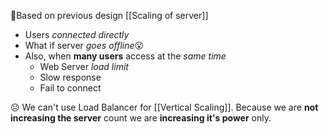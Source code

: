  📌Based on previous design [[Scaling of server]]
 - Users *connected directly*
 - What if server *goes offline*😮
 - Also, when **many users** access at the *same time*
	 - Web Server *load limit*
	 - Slow response
	 - Fail to connect

☹️ We can't use Load Balancer for [[Vertical Scaling]]. Because we are **not increasing the server** count we are **increasing it's power** only.

